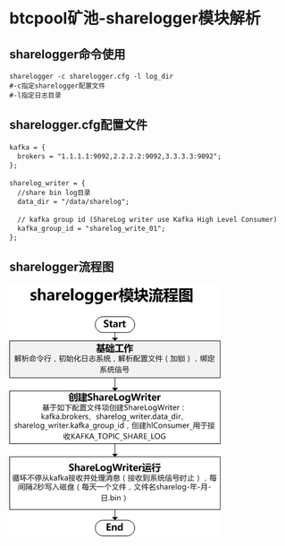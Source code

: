 # btcpool矿池-sharelogger模块解析

## sharelogger命令使用

```
sharelogger -c sharelogger.cfg -l log_dir
#-c指定sharelogger配置文件
#-l指定日志目录
```

## sharelogger.cfg配置文件

```
kafka = {
  brokers = "1.1.1.1:9092,2.2.2.2:9092,3.3.3.3:9092";
};

sharelog_writer = {
  //share bin log目录
  data_dir = "/data/sharelog";

  // kafka group id (ShareLog writer use Kafka High Level Consumer)
  kafka_group_id = "sharelog_write_01";
};
```

## sharelogger流程图

![](sharelogger.png)

